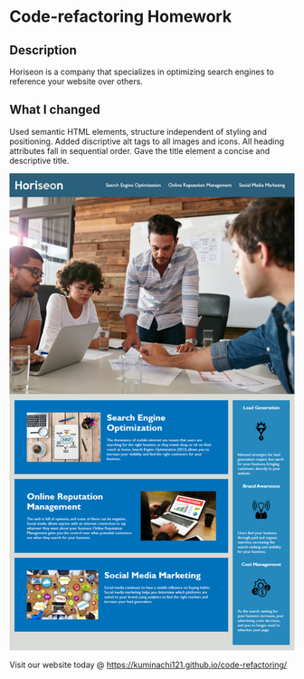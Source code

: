 # Code-refactoring Homework

## Description

Horiseon is a company that specializes in optimizing search engines to reference your website over others. 

## What I changed

Used semantic HTML elements, structure independent of styling and positioning. Added discriptive alt tags to all images and icons. All heading attributes fall in sequential order. Gave the title element a concise and descriptive title.

![Screenshot of Webpage](./assets/images/website_snapshot.png)

Visit our website today @ https://kuminachi121.github.io/code-refactoring/